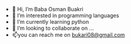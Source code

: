 - 👋 Hi, I’m Baba Osman Buakri
- 👀 I’m interested in programming languages
- 🌱 I’m currently learning python 
- 💞️ I’m looking to collaborate on ...
- 📫you can reach me on bukari08@gmail.com

<!---
bukari08/bukari08 is a ✨ special ✨ repository because its `README.md` (this file) appears on your GitHub profile.
You can click the Preview link to take a look at your changes.
--->
